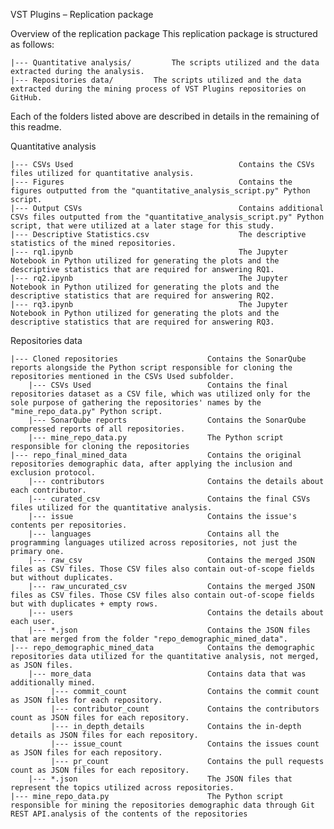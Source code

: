 VST Plugins – Replication package

Overview of the replication package
This replication package is structured as follows:

    |--- Quantitative analysis/         The scripts utilized and the data extracted during the analysis.
    |--- Repositories data/   	    The scripts utilized and the data extracted during the mining process of VST Plugins repositories on GitHub.

    
Each of the folders listed above are described in details in the remaining of this readme.

Quantitative analysis

    |--- CSVs Used                                     Contains the CSVs files utilized for quantitative analysis.   
    |--- Figures                                       Contains the figures outputted from the "quantitative_analysis_script.py" Python script.
    |--- Output CSVs                                   Contains additional CSVs files outputted from the "quantitative_analysis_script.py" Python script, that were utilized at a later stage for this study.
    |--- Descriptive Statistics.csv                    The descriptive statistics of the mined repositories.
    |--- rq1.ipynb                                     The Jupyter Notebook in Python utilized for generating the plots and the descriptive statistics that are required for answering RQ1.
    |--- rq2.ipynb                                     The Jupyter Notebook in Python utilized for generating the plots and the descriptive statistics that are required for answering RQ2.
    |--- rq3.ipynb                                     The Jupyter Notebook in Python utilized for generating the plots and the descriptive statistics that are required for answering RQ3.


Repositories data
  
	|--- Cloned repositories                  	Contains the SonarQube reports alongside the Python script responsible for cloning the repositories mentioned in the CSVs Used subfolder. 
        |--- CSVs Used                       	Contains the final repositories dataset as a CSV file, which was utilized only for the sole purpose of gathering the repositories' names by the "mine_repo_data.py" Python script.
        |--- SonarQube reports               	Contains the SonarQube compressed reports of all repositories. 
        |--- mine_repo_data.py               	The Python script responsible for cloning the repositories
	|--- repo_final_mined_data              	Contains the original repositories demographic data, after applying the inclusion and exclusion protocol.
        |--- contributors                   	Contains the details about each contributor.
        |--- curated_csv                     	Contains the final CSVs files utilized for the quantitative analysis.
        |--- issue                           	Contains the issue's contents per repositories.
        |--- languages                       	Contains all the programming languages utilized across repositories, not just the primary one.
        |--- raw_csv                         	Contains the merged JSON files as CSV files. Those CSV files also contain out-of-scope fields but without duplicates.
        |--- raw_uncurated_csv               	Contains the merged JSON files as CSV files. Those CSV files also contain out-of-scope fields but with duplicates + empty rows.
        |--- users                           	Contains the details about each user.
        |--- *.json                          	Contains the JSON files that are merged from the folder "repo_demographic_mined_data".
	|--- repo_demographic_mined_data         	Contains the demographic repositories data utilized for the quantitative analysis, not merged, as JSON files.
        |--- more_data                       	Contains data that was additionally mined.
             |--- commit_count               	Contains the commit count as JSON files for each repository.
             |--- contributor_count          	Contains the contributors count as JSON files for each repository.
             |--- in_depth_details           	Contains the in-depth details as JSON files for each repository.
             |--- issue_count                	Contains the issues count as JSON files for each repository.
             |--- pr_count                   	Contains the pull requests count as JSON files for each repository.
        |--- *.json                          	The JSON files that represent the topics utilized across repositories.
	|--- mine_repo_data.py                   	The Python script responsible for mining the repositories demographic data through Git REST API.analysis of the contents of the repositories
